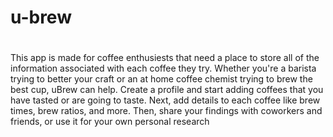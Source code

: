# <h1>u-brew<h1>
<p>This app is made for coffee enthusiests that need a place to store all of the information
associated with each coffee they try. Whether you're a barista trying to better your craft
or an at home coffee chemist trying to brew the best cup, uBrew can help. Create a profile
and start adding coffees that you have tasted or are going to taste. Next, add details to
each coffee like brew times, brew ratios, and more. Then, share your findings with coworkers
and friends, or use it for your own personal research<p>

